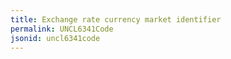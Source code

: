```yaml
---
title: Exchange rate currency market identifier
permalink: UNCL6341Code
jsonid: uncl6341code
---
```

